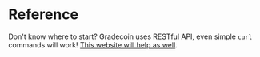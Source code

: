 # Reference

Don't know where to start? Gradecoin uses RESTful API, even simple `curl` commands will work! [This website will help as well](https://curl.trillworks.com/).

